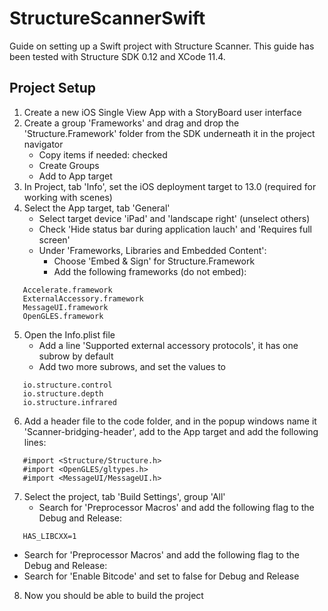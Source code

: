 # StructureScannerSwift
Guide on setting up a Swift project with Structure Scanner.
This guide has been tested with Structure SDK 0.12 and XCode 11.4.

## Project Setup
1. Create a new iOS Single View App with a StoryBoard user interface
2. Create a group 'Frameworks' and drag and drop the 'Structure.Framework' folder from the SDK underneath it in the project navigator
   - Copy items if needed: checked
   - Create Groups
   - Add to App target
3. In Project, tab 'Info', set the iOS deployment target to 13.0 (required for working with scenes)
4. Select the App target, tab 'General'
   - Select target device 'iPad' and 'landscape right' (unselect others)
   - Check 'Hide status bar during application lauch' and 'Requires full screen'
   - Under 'Frameworks, Libraries and Embedded Content':
     - Choose 'Embed & Sign' for Structure.Framework
     - Add the following frameworks (do not embed):
     
```
   Accelerate.framework
   ExternalAccessory.framework
   MessageUI.framework
   OpenGLES.framework
```

5. Open the Info.plist file
   - Add a line 'Supported external accessory protocols', it has one subrow by default
   - Add two more subrows, and set the values to
   
```
   io.structure.control
   io.structure.depth
   io.structure.infrared
```

6. Add a header file to the code folder, and in the popup windows name it 'Scanner-bridging-header', add to the App target and add the following lines:

```
   #import <Structure/Structure.h>
   #import <OpenGLES/gltypes.h>
   #import <MessageUI/MessageUI.h>
```

7. Select the project, tab 'Build Settings', group 'All'
   - Search for 'Preprocessor Macros' and add the following flag to the Debug and Release:

```
   HAS_LIBCXX=1
```

   - Search for 'Preprocessor Macros' and add the following flag to the Debug and Release:
   - Search for 'Enable Bitcode' and set to false for Debug and Release
  
8. Now you should be able to build the project
